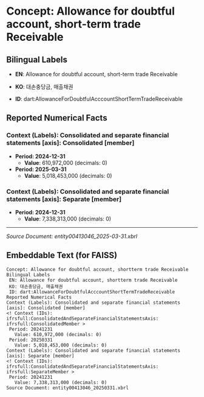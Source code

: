 # Concept: Allowance for doubtful account, short-term trade Receivable

## Bilingual Labels
- **EN**: Allowance for doubtful account, short-term trade Receivable
- **KO**: 대손충당금, 매출채권

- **ID**: dart:AllowanceForDoubtfulAcccountShortTermTradeReceivable

## Reported Numerical Facts

### **Context (Labels): Consolidated and separate financial statements [axis]: Consolidated [member]**
<!-- Context (IDs): ifrs-full:ConsolidatedAndSeparateFinancialStatementsAxis: ifrs-full:ConsolidatedMember -->
- **Period: 2024-12-31**
  - **Value**: 610,972,000 (decimals: 0)
- **Period: 2025-03-31**
  - **Value**: 5,018,453,000 (decimals: 0)

### **Context (Labels): Consolidated and separate financial statements [axis]: Separate [member]**
<!-- Context (IDs): ifrs-full:ConsolidatedAndSeparateFinancialStatementsAxis: ifrs-full:SeparateMember -->
- **Period: 2024-12-31**
  - **Value**: 7,338,313,000 (decimals: 0)

---
*Source Document: entity00413046_2025-03-31.xbrl*
## Embeddable Text (for FAISS)
```text
Concept: Allowance for doubtful account, shortterm trade Receivable
Bilingual Labels
 EN: Allowance for doubtful account, shortterm trade Receivable
 KO: 대손충당금, 매출채권
 ID: dart:AllowanceForDoubtfulAcccountShortTermTradeReceivable
Reported Numerical Facts
Context (Labels): Consolidated and separate financial statements [axis]: Consolidated [member]
<! Context (IDs): ifrsfull:ConsolidatedAndSeparateFinancialStatementsAxis: ifrsfull:ConsolidatedMember >
 Period: 20241231
   Value: 610,972,000 (decimals: 0)
 Period: 20250331
   Value: 5,018,453,000 (decimals: 0)
Context (Labels): Consolidated and separate financial statements [axis]: Separate [member]
<! Context (IDs): ifrsfull:ConsolidatedAndSeparateFinancialStatementsAxis: ifrsfull:SeparateMember >
 Period: 20241231
   Value: 7,338,313,000 (decimals: 0)
Source Document: entity00413046_20250331.xbrl
```